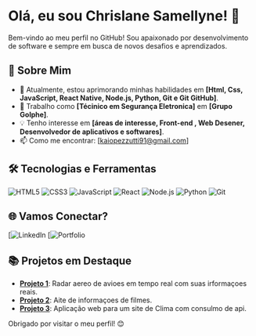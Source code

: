 # Olá, eu sou Chrislane Samellyne! 👋

Bem-vindo ao meu perfil no GitHub! Sou apaixonado por desenvolvimento de software e sempre em busca de novos desafios e aprendizados.

## 🚀 Sobre Mim
- 🌱 Atualmente, estou aprimorando minhas habilidades em **[Html, Css, JavaScript, React Native, Node.js, Python, Git e Git GitHub]**.
- 💼 Trabalho como **[Técinico em Segurança Eletronica]** em **[Grupo Golphe]**.
- 💡 Tenho interesse em **[áreas de interesse, Front-end , Web Desener, Desenvolvedor de aplicativos e softwares]**.
- 📫 Como me encontrar: [kaiopezzutti91@gmail.com]

## 🛠️ Tecnologias e Ferramentas
![HTML5](https://img.shields.io/badge/HTML5-000?style=for-the-badge&logo=html5)
![CSS3](https://img.shields.io/badge/CSS3-000?style=for-the-badge&logo=css3)
![JavaScript](https://img.shields.io/badge/JavaScript-000?style=for-the-badge&logo=javascript)
![React](https://img.shields.io/badge/React-000?style=for-the-badge&logo=react)
![Node.js](https://img.shields.io/badge/Node.js-000?style=for-the-badge&logo=node.js)
![Python](https://img.shields.io/badge/Python-000?style=for-the-badge&logo=python)
![Git](https://img.shields.io/badge/Git-000?style=for-the-badge&logo=git)

## 🌐 Vamos Conectar?
[![LinkedIn](https://linkedin.com/in/)
[![Portfolio](https://portifoliokaiopezzutti.netlify.app)

## 📚 Projetos em Destaque
- [**Projeto 1**](https://meuradar.netlify.app): Radar aereo de avioes em tempo real com suas irformaçoes reais.
- [**Projeto 2**](https://mymuviesite.netlify.app): Aite de informaçoes de filmes.
- [**Projeto 3**](https://tempoeprevisao.netlify.app): Aplicação web para um site de Clima com consulmo de api.

Obrigado por visitar o meu perfil! 😊
